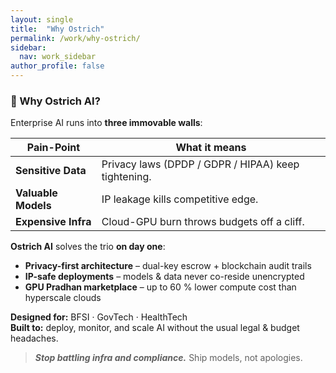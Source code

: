 ```yaml
---
layout: single
title:  "Why Ostrich"
permalink: /work/why-ostrich/
sidebar:
  nav: work_sidebar
author_profile: false
---
```


### 🤔 Why Ostrich AI?

Enterprise AI runs into **three immovable walls**:

| Pain-Point | What it means |
|------------|---------------|
| **Sensitive Data** | Privacy laws (DPDP / GDPR / HIPAA) keep tightening. |
| **Valuable Models** | IP leakage kills competitive edge. |
| **Expensive Infra** | Cloud-GPU burn throws budgets off a cliff. |

**Ostrich AI** solves the trio **on day one**:

* **Privacy-first architecture** – dual-key escrow + blockchain audit trails  
* **IP-safe deployments** – models & data never co-reside unencrypted  
* **GPU Pradhan marketplace** – up to 60 % lower compute cost than hyperscale clouds  

**Designed for:** BFSI · GovTech · HealthTech  
**Built to:** deploy, monitor, and scale AI without the usual legal & budget headaches.

> ***Stop battling infra and compliance.*** Ship models, not apologies.
